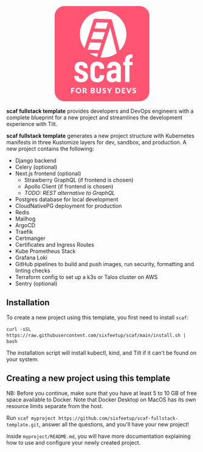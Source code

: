 <p align="center">
  <img src="scaf-logo.png" width="250px">
</p>

**scaf fullstack template** provides developers and DevOps engineers with a
complete blueprint for a new project and streamlines the development experience
with Tilt.

**scaf fullstack template** generates a new project structure with Kubernetes
manifests in three Kustomize layers for dev, sandbox, and production. A new
project contains the following:

- Django backend
- Celery (optional)
- Next.js frontend (optional)
  - Strawberry GraphQL (if frontend is chosen)
  - Apollo Client (if frontend is chosen)
  - _TODO: REST alternative to GraphQL_
- Postgres database for local development
- CloudNativePG deployment for production
- Redis
- Mailhog
- ArgoCD
- Traefik
- Certmanger
- Certificates and Ingress Routes
- Kube Prometheus Stack
- Grafana Loki
- GitHub pipelines to build and push images, run security, formatting and
  linting checks
- Terraform config to set up a k3s or Talos cluster on AWS
- Sentry (optional)

## Installation

To create a new project using this template, you first need to install `scaf`:

```
curl -sSL https://raw.githubusercontent.com/sixfeetup/scaf/main/install.sh | bash
```

The installation script will install kubectl, kind, and Tilt if it can't
be found on your system.

## Creating a new project using this template

NB: Before you continue, make sure that you have at least 5 to 10 GB of free
space available to Docker. Note that Docker Desktop on MacOS has its own
resource limits separate from the host.

Run `scaf myproject https://github.com/sixfeetup/scaf-fullstack-template.git`,
answer all the questions, and you'll have your new project!

Inside `myproject/README.md`, you will have more documentation explaining how to
use and configure your newly created project.
